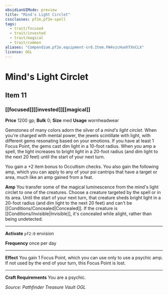 ```yaml
---
obsidianUIMode: preview
title: "Mind's Light Circlet"
cssclasses: pf2e,pf2e-spell
tags:
  - trait/focused
  - trait/invested
  - trait/magical
  - trait/common
aliases: "Compendium.pf2e.equipment-srd.Item.FW4vzcHuehTXnCLX"
license: OGL
---
```

# Mind's Light Circlet
## Item 11
### [[focused]][[invested]][[magical]]


**Price** 1200 gp; 
**Bulk** 0; **Size** med
**Usage** wornheadwear

Gemstones of many colors adorn the silver of a _mind's light circlet_. When you're charged with mental power, the jewels scintillate with light, with different gems resonating based on your emotions. If you have at least 1 Focus Point, the gems cast dim light in a 10-foot radius. When you amp a spell, the light increases to bright light in a 20-foot radius (and dim light to the next 20 feet) until the start of your next turn.

You gain a +2 item bonus to Occultism checks. You also gain the following amp, which you can apply to any of your psi cantrips that have a target or area, much like an amp gained from a feat.

**Amp** You transfer some of the magical luminescence from the mind's light circlet to one of the creatures. Choose a creature targeted by the spell or in its area. Until the start of your next turn, that creature sheds bright light in a 20-foot radius (and dim light to the next 20 feet) and can't be [[Conditions/Concealed|Concealed]]. If the creature is [[Conditions/Invisible|Invisible]], it's concealed while alight, rather than being undetected.

* * *

**Activate** `pf2:0` envision

**Frequency** once per day

* * *

**Effect** You gain 1 Focus Point, which you can use only to use a psychic amp. If not used by the end of your turn, this Focus Point is lost.

* * *

**Craft Requirements** You are a psychic.

*Source: Pathfinder Treasure Vault*
*OGL*
